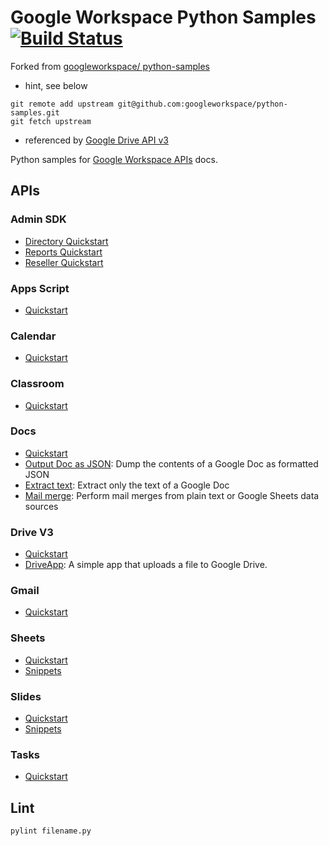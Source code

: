 # Google Workspace Python Samples [![Build Status](https://travis-ci.org/gsuitedevs/python-samples.svg?branch=master)](https://travis-ci.org/gsuitedevs/python-samples)

Forked from [googleworkspace/ python-samples](https://github.com/googleworkspace/python-samples)
- hint, see below
```
git remote add upstream git@github.com:googleworkspace/python-samples.git
git fetch upstream
```
- referenced by [Google Drive API v3](https://developers.google.com/drive/api/v3/quickstart/python)


Python samples for [Google Workspace APIs](https://developers.google.com/gsuite/) docs.

## APIs

### Admin SDK

- [Directory Quickstart](https://developers.google.com/admin-sdk/directory/v1/quickstart/python)
- [Reports Quickstart](https://developers.google.com/admin-sdk/reports/v1/quickstart/python)
- [Reseller Quickstart](https://developers.google.com/admin-sdk/reseller/v1/quickstart/python)

### Apps Script

- [Quickstart](https://developers.google.com/apps-script/api/quickstart/python)

### Calendar

- [Quickstart](https://developers.google.com/google-apps/calendar/quickstart/python)

### Classroom

- [Quickstart](https://developers.google.com/classroom/quickstart/python)

### Docs

- [Quickstart](https://developers.google.com/docs/api/quickstart/python)
- [Output Doc as JSON](https://developers.google.com/docs/api/samples/output-json):
Dump the contents of a Google Doc as formatted JSON
- [Extract text](https://developers.google.com/docs/api/samples/extract-text):
Extract only the text of a Google Doc
- [Mail merge](https://developers.google.com/docs/api/samples/mail-merge):
Perform mail merges from plain text or Google Sheets data sources

### Drive V3

- [Quickstart](https://developers.google.com/drive/v3/web/quickstart/python)
- [DriveApp](drive/driveapp): A simple app that uploads a file to Google Drive.

### Gmail

- [Quickstart](https://developers.google.com/gmail/api/quickstart/python)

### Sheets

- [Quickstart](https://developers.google.com/sheets/api/quickstart/python)
- [Snippets](https://developers.google.com/sheets/api/guides/concepts)

### Slides

- [Quickstart](https://developers.google.com/slides/quickstart/python)
- [Snippets](https://developers.google.com/slides/how-tos/overview)

### Tasks

- [Quickstart](https://developers.google.com/google-apps/tasks/quickstart/python)

## Lint

`pylint filename.py`
